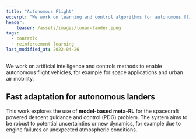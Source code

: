 ```yaml
---
title: "Autonomous Flight"
excerpt: "We work on learning and control algorithms for autonomous flight vehicles."
header:
    teaser: /assets/images/lunar-lander.jpeg
tags:
  - controls
  - reinforcement learning
last_modified_at: 2022-04-26
---
```


We work on artificial intelligence and controls methods to enable autonomous flight vehicles, for example for space applications and urban air mobility.

## Fast adaptation for autonomous landers

This work explores the use of **model-based meta-RL** for the spacecraft powered descent guidance and control (PDG) problem. The system aims to be robust to potential uncertainties or new dynamics, for example due to engine failures or unexpected atmospheric conditions.
